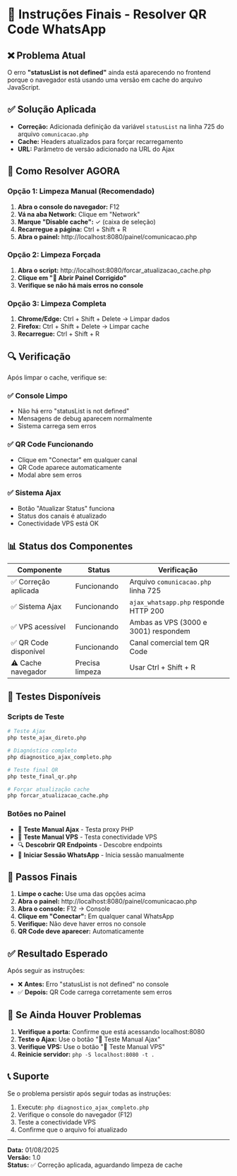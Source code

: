 # 🎯 Instruções Finais - Resolver QR Code WhatsApp

## ❌ Problema Atual
O erro **"statusList is not defined"** ainda está aparecendo no frontend porque o navegador está usando uma versão em cache do arquivo JavaScript.

## ✅ Solução Aplicada
- **Correção:** Adicionada definição da variável `statusList` na linha 725 do arquivo `comunicacao.php`
- **Cache:** Headers atualizados para forçar recarregamento
- **URL:** Parâmetro de versão adicionado na URL do Ajax

## 🚀 Como Resolver AGORA

### Opção 1: Limpeza Manual (Recomendado)
1. **Abra o console do navegador:** F12
2. **Vá na aba Network:** Clique em "Network"
3. **Marque "Disable cache":** ✓ (caixa de seleção)
4. **Recarregue a página:** Ctrl + Shift + R
5. **Abra o painel:** http://localhost:8080/painel/comunicacao.php

### Opção 2: Limpeza Forçada
1. **Abra o script:** http://localhost:8080/forcar_atualizacao_cache.php
2. **Clique em "🚀 Abrir Painel Corrigido"**
3. **Verifique se não há mais erros no console**

### Opção 3: Limpeza Completa
1. **Chrome/Edge:** Ctrl + Shift + Delete → Limpar dados
2. **Firefox:** Ctrl + Shift + Delete → Limpar cache
3. **Recarregue:** Ctrl + Shift + R

## 🔍 Verificação

Após limpar o cache, verifique se:

### ✅ Console Limpo
- Não há erro "statusList is not defined"
- Mensagens de debug aparecem normalmente
- Sistema carrega sem erros

### ✅ QR Code Funcionando
- Clique em "Conectar" em qualquer canal
- QR Code aparece automaticamente
- Modal abre sem erros

### ✅ Sistema Ajax
- Botão "Atualizar Status" funciona
- Status dos canais é atualizado
- Conectividade VPS está OK

## 📊 Status dos Componentes

| Componente | Status | Verificação |
|------------|--------|-------------|
| ✅ Correção aplicada | Funcionando | Arquivo `comunicacao.php` linha 725 |
| ✅ Sistema Ajax | Funcionando | `ajax_whatsapp.php` responde HTTP 200 |
| ✅ VPS acessível | Funcionando | Ambas as VPS (3000 e 3001) respondem |
| ✅ QR Code disponível | Funcionando | Canal comercial tem QR Code |
| ⚠️ Cache navegador | Precisa limpeza | Usar Ctrl + Shift + R |

## 🧪 Testes Disponíveis

### Scripts de Teste
```bash
# Teste Ajax
php teste_ajax_direto.php

# Diagnóstico completo
php diagnostico_ajax_completo.php

# Teste final QR
php teste_final_qr.php

# Forçar atualização cache
php forcar_atualizacao_cache.php
```

### Botões no Painel
- 🧪 **Teste Manual Ajax** - Testa proxy PHP
- 📡 **Teste Manual VPS** - Testa conectividade VPS
- 🔍 **Descobrir QR Endpoints** - Descobre endpoints
- 🚀 **Iniciar Sessão WhatsApp** - Inicia sessão manualmente

## 🎯 Passos Finais

1. **Limpe o cache:** Use uma das opções acima
2. **Abra o painel:** http://localhost:8080/painel/comunicacao.php
3. **Abra o console:** F12 → Console
4. **Clique em "Conectar":** Em qualquer canal WhatsApp
5. **Verifique:** Não deve haver erros no console
6. **QR Code deve aparecer:** Automaticamente

## ✅ Resultado Esperado

Após seguir as instruções:

- ❌ **Antes:** Erro "statusList is not defined" no console
- ✅ **Depois:** QR Code carrega corretamente sem erros

## 🔧 Se Ainda Houver Problemas

1. **Verifique a porta:** Confirme que está acessando localhost:8080
2. **Teste o Ajax:** Use o botão "🧪 Teste Manual Ajax"
3. **Verifique VPS:** Use o botão "📡 Teste Manual VPS"
4. **Reinicie servidor:** `php -S localhost:8080 -t .`

## 📞 Suporte

Se o problema persistir após seguir todas as instruções:

1. Execute: `php diagnostico_ajax_completo.php`
2. Verifique o console do navegador (F12)
3. Teste a conectividade VPS
4. Confirme que o arquivo foi atualizado

---

**Data:** 01/08/2025  
**Versão:** 1.0  
**Status:** ✅ Correção aplicada, aguardando limpeza de cache 
